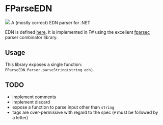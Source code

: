 # FParseEDN
![](https://github.com/mrcirillo/FParseEDN/workflows/dotnet-core/badge.svg)
A (mostly correct) EDN parser for .NET

EDN is defined [here](https://github.com/edn-format/edn).
It is implemented in F# using the excellent [fparsec](https://github.com/stephan-tolksdorf/fparsec) parser combinator library.

## Usage
This library exposes a single function: `FParseEDN.Parser.parseString(string edn)`.

## TODO
- implement comments
- implement discard
- expose a function to parse input other than `string`
- tags are over-permissive with regard to the spec (`#` must be followed by a letter)
